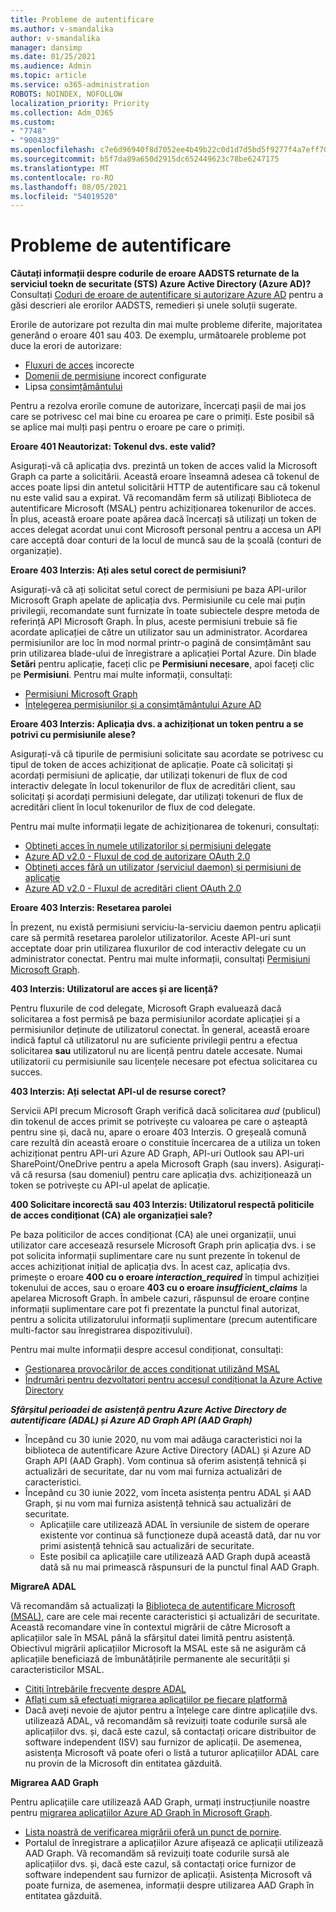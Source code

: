```yaml
---
title: Probleme de autentificare
ms.author: v-smandalika
author: v-smandalika
manager: dansimp
ms.date: 01/25/2021
ms.audience: Admin
ms.topic: article
ms.service: o365-administration
ROBOTS: NOINDEX, NOFOLLOW
localization_priority: Priority
ms.collection: Adm_O365
ms.custom:
- "7748"
- "9004339"
ms.openlocfilehash: c7e6d96940f8d7052ee4b49b22c0d1d7d5bd5f9277f4a7eff709def1da2e13af
ms.sourcegitcommit: b5f7da89a650d2915dc652449623c78be6247175
ms.translationtype: MT
ms.contentlocale: ro-RO
ms.lasthandoff: 08/05/2021
ms.locfileid: "54019520"
---
```

# <a name="authentication-issues"></a>Probleme de autentificare

**Căutați informații despre codurile de eroare AADSTS returnate de la serviciul toekn de securitate (STS) Azure Active Directory (Azure AD)?** Consultați [Coduri de eroare de autentificare și autorizare Azure AD](https://docs.microsoft.com/azure/active-directory/develop/reference-aadsts-error-codes) pentru a găsi descrieri ale erorilor AADSTS, remedieri și unele soluții sugerate.

Erorile de autorizare pot rezulta din mai multe probleme diferite, majoritatea generând o eroare 401 sau 403. De exemplu, următoarele probleme pot duce la erori de autorizare:

- [Fluxuri de acces](https://docs.microsoft.com/azure/active-directory/develop/authentication-vs-authorization) incorecte 
- [Domenii de permisiune](https://docs.microsoft.com/azure/active-directory/develop/v2-permissions-and-consent) incorect configurate 
- Lipsa [consimțământului](https://docs.microsoft.com/azure/active-directory/develop/howto-convert-app-to-be-multi-tenant#understanding-user-and-admin-consent)

Pentru a rezolva erorile comune de autorizare, încercați pașii de mai jos care se potrivesc cel mai bine cu eroarea pe care o primiți. Este posibil să se aplice mai mulți pași pentru o eroare pe care o primiți.

**Eroare 401 Neautorizat: Tokenul dvs. este valid?**

Asigurați-vă că aplicația dvs. prezintă un token de acces valid la Microsoft Graph ca parte a solicitării. Această eroare înseamnă adesea că tokenul de acces poate lipsi din antetul solicitării HTTP de autentificare sau că tokenul nu este valid sau a expirat. Vă recomandăm ferm să utilizați Biblioteca de autentificare Microsoft (MSAL) pentru achiziționarea tokenurilor de acces. În plus, această eroare poate apărea dacă încercați să utilizați un token de acces delegat acordat unui cont Microsoft personal pentru a accesa un API care acceptă doar conturi de la locul de muncă sau de la școală (conturi de organizație).

**Eroare 403 Interzis: Ați ales setul corect de permisiuni?**

Asigurați-vă că ați solicitat setul corect de permisiuni pe baza API-urilor Microsoft Graph apelate de aplicația dvs. Permisiunile cu cele mai puțin privilegii, recomandate sunt furnizate în toate subiectele despre metoda de referință API Microsoft Graph. În plus, aceste permisiuni trebuie să fie acordate aplicației de către un utilizator sau un administrator. Acordarea permisiunilor are loc în mod normal printr-o pagină de consimțământ sau prin utilizarea blade-ului de înregistrare a aplicației Portal Azure. Din blade **Setări** pentru aplicație, faceți clic pe **Permisiuni necesare**, apoi faceți clic pe **Permisiuni**. Pentru mai multe informații, consultați:

- [Permisiuni Microsoft Graph](https://docs.microsoft.com/graph/permissions-reference) 
- [Înțelegerea permisiunilor și a consimțământului Azure AD](https://docs.microsoft.com/azure/active-directory/develop/v2-permissions-and-consent)

**Eroare 403 Interzis: Aplicația dvs. a achiziționat un token pentru a se potrivi cu permisiunile alese?**

Asigurați-vă că tipurile de permisiuni solicitate sau acordate se potrivesc cu tipul de token de acces achiziționat de aplicație. Poate că solicitați și acordați permisiuni de aplicație, dar utilizați tokenuri de flux de cod interactiv delegate în locul tokenurilor de flux de acreditări client, sau solicitați și acordați permisiuni delegate, dar utilizați tokenuri de flux de acreditări client în locul tokenurilor de flux de cod delegate.

Pentru mai multe informații legate de achiziționarea de tokenuri, consultați:

- [Obțineți acces în numele utilizatorilor și permisiuni delegate](https://docs.microsoft.com/graph/auth-v2-user) 
- [Azure AD v2.0 - Fluxul de cod de autorizare OAuth 2.0](https://docs.microsoft.com/azure/active-directory/develop/v2-oauth2-auth-code-flow) 
- [Obțineți acces fără un utilizator (serviciul daemon) și permisiuni de aplicație](https://docs.microsoft.com/graph/auth-v2-service) 
- [Azure AD v2.0 - Fluxul de acreditări client OAuth 2.0](https://docs.microsoft.com/azure/active-directory/develop/v2-oauth2-client-creds-grant-flow)

**Eroare 403 Interzis: Resetarea parolei**

În prezent, nu există permisiuni serviciu-la-serviciu daemon pentru aplicații care să permită resetarea parolelor utilizatorilor. Aceste API-uri sunt acceptate doar prin utilizarea fluxurilor de cod interactiv delegate cu un administrator conectat. Pentru mai multe informații, consultați [Permisiuni Microsoft Graph](https://docs.microsoft.com/graph/permissions-reference).

**403 Interzis: Utilizatorul are acces și are licență?**

Pentru fluxurile de cod delegate, Microsoft Graph evaluează dacă solicitarea a fost permisă pe baza permisiunilor acordate aplicației și a permisiunilor deținute de utilizatorul conectat. În general, această eroare indică faptul că utilizatorul nu are suficiente privilegii pentru a efectua solicitarea **sau** utilizatorul nu are licență pentru datele accesate. Numai utilizatorii cu permisiunile sau licențele necesare pot efectua solicitarea cu succes.

**403 Interzis: Ați selectat API-ul de resurse corect?**

Servicii API precum Microsoft Graph verifică dacă solicitarea *aud* (publicul) din tokenul de acces primit se potrivește cu valoarea pe care o așteaptă pentru sine și, dacă nu, apare o eroare 403 Interzis. O greșeală comună care rezultă din această eroare o constituie încercarea de a utiliza un token achiziționat pentru API-uri Azure AD Graph, API-uri Outlook sau API-uri SharePoint/OneDrive pentru a apela Microsoft Graph (sau invers). Asigurați-vă că resursa (sau domeniul) pentru care aplicația dvs. achiziționează un token se potrivește cu API-ul apelat de aplicație.

**400 Solicitare incorectă sau 403 Interzis: Utilizatorul respectă politicile de acces condiționat (CA) ale organizației sale?**

Pe baza politicilor de acces condiționat (CA) ale unei organizații, unui utilizator care accesează resursele Microsoft Graph prin aplicația dvs. i se pot solicita informații suplimentare care nu sunt prezente în tokenul de acces achiziționat inițial de aplicația dvs. În acest caz, aplicația dvs. primește o eroare **400 cu o eroare *interaction_required*** în timpul achiziției tokenului de acces, sau o eroare **403 cu o eroare *insufficient_claims*** la apelarea Microsoft Graph. În ambele cazuri, răspunsul de eroare conține informații suplimentare care pot fi prezentate la punctul final autorizat, pentru a solicita utilizatorului informații suplimentare (precum autentificare multi-factor sau înregistrarea dispozitivului).

Pentru mai multe informații despre accesul condiționat, consultați:

- [Gestionarea provocărilor de acces condiționat utilizând MSAL](https://docs.microsoft.com/azure/active-directory/develop/msal-error-handling-dotnet#conditional-access-and-claims-challenges) 
- [Îndrumări pentru dezvoltatori pentru accesul condiționat la Azure Active Directory](https://docs.microsoft.com/azure/active-directory/develop/v2-conditional-access-dev-guide)

***Sfârșitul perioadei de asistență pentru Azure Active Directory de autentificare (ADAL) și Azure AD Graph API (AAD Graph)***

- Începând cu 30 iunie 2020, nu vom mai adăuga caracteristici noi la biblioteca de autentificare Azure Active Directory (ADAL) și Azure AD Graph API (AAD Graph). Vom continua să oferim asistență tehnică și actualizări de securitate, dar nu vom mai furniza actualizări de caracteristici.
- Începând cu 30 iunie 2022, vom înceta asistența pentru ADAL și AAD Graph, și nu vom mai furniza asistență tehnică sau actualizări de securitate.
    - Aplicațiile care utilizează ADAL în versiunile de sistem de operare existente vor continua să funcționeze după această dată, dar nu vor primi asistență tehnică sau actualizări de securitate.
    - Este posibil ca aplicațiile care utilizează AAD Graph după această dată să nu mai primească răspunsuri de la punctul final AAD Graph.

**MigrareA ADAL**

Vă recomandăm să actualizați la [Biblioteca de autentificare Microsoft (MSAL)](https://docs.microsoft.com/azure/active-directory/develop/v2-overview), care are cele mai recente caracteristici și actualizări de securitate. Această recomandare vine în contextul migrării de către Microsoft a aplicațiilor sale în MSAL până la sfârșitul datei limită pentru asistență. Obiectivul migrării aplicațiilor Microsoft la MSAL este să ne asigurăm că aplicațiile beneficiază de îmbunătățirile permanente ale securității și caracteristicilor MSAL.

- [Citiți întrebările frecvente despre ADAL](https://docs.microsoft.com/azure/active-directory/develop/msal-migration#frequently-asked-questions-faq) 
- [Aflați cum să efectuați migrarea aplicațiilor pe fiecare platformă](https://docs.microsoft.com/azure/active-directory/develop/msal-migration#frequently-asked-questions-faq) 
- Dacă aveți nevoie de ajutor pentru a înțelege care dintre aplicațiile dvs. utilizează ADAL, vă recomandăm să revizuiți toate codurile sursă ale aplicațiilor dvs. și, dacă este cazul, să contactați oricare distribuitor de software independent (ISV) sau furnizor de aplicații. De asemenea, asistența Microsoft vă poate oferi o listă a tuturor aplicațiilor ADAL care nu provin de la Microsoft din entitatea găzduită.

**Migrarea AAD Graph**

Pentru aplicațiile care utilizează AAD Graph, urmați instrucțiunile noastre pentru [migrarea aplicațiilor Azure AD Graph în Microsoft Graph](https://docs.microsoft.com/graph/migrate-azure-ad-graph-planning-checklist?view=graph-rest-1.0&preserve-view=true).

- [Lista noastră de verificarea migrării oferă un punct de pornire](https://docs.microsoft.com/graph/migrate-azure-ad-graph-planning-checklist). 
- Portalul de înregistrare a aplicațiilor Azure afișează ce aplicații utilizează AAD Graph. Vă recomandăm să revizuiți toate codurile sursă ale aplicațiilor dvs. și, dacă este cazul, să contactați orice furnizor de software independent sau furnizor de aplicații. Asistența Microsoft vă poate furniza, de asemenea, informații despre utilizarea AAD Graph în entitatea găzduită.

 










